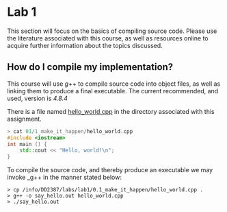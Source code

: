# Lab 1

This section will focus on the basics of compiling source code. Please use the
literature associated with this course, as well as resources online to acquire
further information about the topics discussed.

## How do I compile my implementation?

This course will use _g++_ to compile source code into object files, as
well as linking them to produce a final executable. The current recommended, and
used, version is _4.8.4_

There is a file named [hello_world.cpp](01/hello_world.cpp) in the directory associated with this assignment.

```C++
> cat 01/1_make_it_happen/hello_world.cpp
#include <iostream>
int main () {
    std::cout << "Hello, world!\n";
}
```

To compile the source code, and thereby produce an executable we may
invoke _g++ in the manner stated below:


```
> cp /info/DD2387/labs/lab1/0.1_make_it_happen/hello_world.cpp .
> g++ -o say_hello.out hello_world.cpp 
> ./say_hello.out
```

